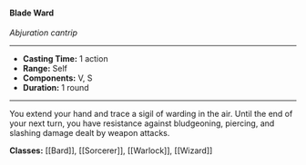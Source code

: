 #### Blade Ward
*Abjuration cantrip*
___
- **Casting Time:** 1 action
- **Range:** Self
- **Components:** V, S
- **Duration:** 1 round
---
You extend your hand and trace a sigil of warding in the air. Until the end of your next turn, you have resistance against bludgeoning, piercing, and slashing damage dealt by weapon attacks.

**Classes:** [[Bard]], [[Sorcerer]], [[Warlock]], [[Wizard]]